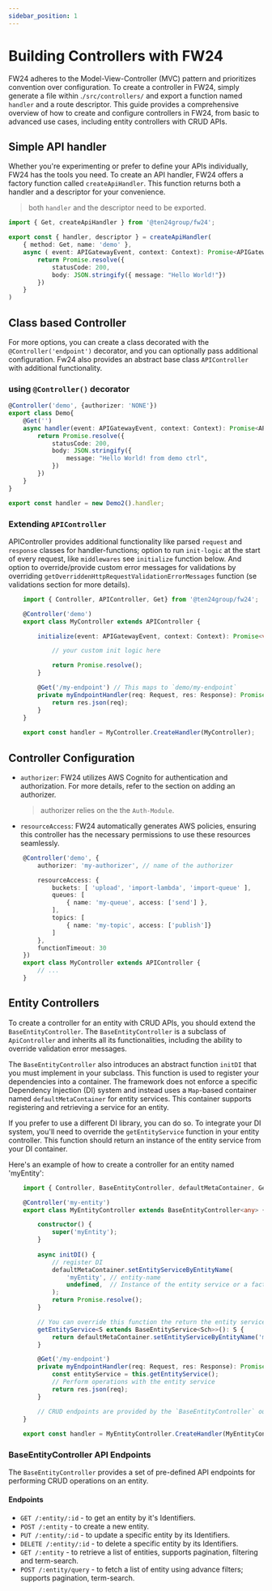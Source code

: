 ```yaml
---
sidebar_position: 1
---
```


# Building Controllers with FW24

FW24 adheres to the Model-View-Controller (MVC) pattern and prioritizes convention over configuration. To create a controller in FW24, simply generate a file within .`/src/controllers/` and export a function named `handler` and a route descriptor. This guide provides a comprehensive overview of how to create and configure controllers in FW24, from basic to advanced use cases, including entity controllers with CRUD APIs.

## Simple API handler

Whether you're experimenting or prefer to define your APIs individually, FW24 has the tools you need. To create an API handler, FW24 offers a factory function called `createApiHandler`. This function returns both a handler and a descriptor for your convenience.
> both `handler` and the descriptor need to be exported.

```ts
import { Get, createApiHandler } from '@ten24group/fw24';

export const { handler, descriptor } = createApiHandler(
    { method: Get, name: 'demo' },
    async ( event: APIGatewayEvent, context: Context): Promise<APIGatewayProxyResult> => {
        return Promise.resolve({
            statusCode: 200,
            body: JSON.stringify({ message: "Hello World!"})
        })
    }
)
```  

## Class based Controller

For more options, you can create a class decorated with the `@Controller('endpoint')` decorator, and you can optionally pass additional configuration. Fw24 also provides an abstract base class `APIController` with additional functionality.

### using `@Controller()` decorator

```ts
@Controller('demo', {authorizer: 'NONE'})
export class Demo{
    @Get('')
    async handler(event: APIGatewayEvent, context: Context): Promise<APIGatewayProxyResult> {
        return Promise.resolve({
            statusCode: 200,
            body: JSON.stringify({
                message: "Hello World! from demo ctrl",
            })
        })
    }
}

export const handler = new Demo2().handler;

```

### Extending `APIController`

APIController provides additional functionality like parsed `request` and `response` classes for handler-functions; option to run `init-logic` at the start of every request, like `middlewares` see `initialize` function below. And option to override/provide custom error messages for validations by overriding `getOverriddenHttpRequestValidationErrorMessages` function (se validations section for more details).

```ts
    import { Controller, APIController, Get} from '@ten24group/fw24';

    @Controller('demo')
    export class MyController extends APIController {

        initialize(event: APIGatewayEvent, context: Context): Promise<void> {

            // your custom init logic here

            return Promise.resolve();
        }

        @Get('/my-endpoint') // This maps to `demo/my-endpoint`
        private myEndpointHandler(req: Request, res: Response): Promise<Response>{
            return res.json(req);
        }
    }
    
    export const handler = MyController.CreateHandler(MyController);
```

## Controller Configuration

- `authorizer`: FW24 utilizes AWS Cognito for authentication and authorization. For more details, refer to the section on adding an authorizer.
  > authorizer relies on the the `Auth-Module`.
- `resourceAccess`: FW24 automatically generates AWS policies, ensuring this controller has the necessary permissions to use these resources seamlessly.

```ts
    @Controller('demo', {
        authorizer: 'my-authorizer', // name of the authorizer 

        resourceAccess: {
            buckets: [ 'upload', 'import-lambda', 'import-queue' ],
            queues: [
                { name: 'my-queue', access: ['send'] },
            ],
            topics: [
                { name: 'my-topic', access: ['publish']}
            ]
        },
        functionTimeout: 30
    })
    export class MyController extends APIController {
        // ...
    }
```

## Entity Controllers

To create a controller for an entity with CRUD APIs, you should extend the `BaseEntityController`. The `BaseEntityController` is a subclass of `ApiController` and inherits all its functionalities, including the ability to override validation error messages.

The `BaseEntityController` also introduces an abstract function `initDI` that you must implement in your subclass. This function is used to register your dependencies into a container. The framework does not enforce a specific Dependency Injection (DI) system and instead uses a `Map`-based container named `defaultMetaContainer` for entity services. This container supports registering and retrieving a service for an entity.

If you prefer to use a different DI library, you can do so. To integrate your DI system, you'll need to override the `getEntityService` function in your entity controller. This function should return an instance of the entity service from your DI container.

Here's an example of how to create a controller for an entity named 'myEntity':

```ts
    import { Controller, BaseEntityController, defaultMetaContainer, Get } from '@ten24group/fw24';

    @Controller('my-entity')
    export class MyEntityController extends BaseEntityController<any> {

        constructor() {
            super('myEntity');
        }
        
        async initDI() {
            // register DI
            defaultMetaContainer.setEntityServiceByEntityName(
                'myEntity', // entity-name
                undefined,  // Instance of the entity service or a factory function returning an instance
            );
            return Promise.resolve();
        }

        // You can override this function the return the entity service from your DI-container
        getEntityService<S extends BaseEntityService<Sch>>(): S {
            return defaultMetaContainer.setEntityServiceByEntityName('myEntity');
        }

        @Get('/my-endpoint')
        private myEndpointHandler(req: Request, res: Response): Promise<Response>{
            const entityService = this.getEntityService();
            // Perform operations with the entity service
            return res.json(req);
        }

        // CRUD endpoints are provided by the `BaseEntityController` out of the box.
    }
    
    export const handler = MyEntityController.CreateHandler(MyEntityController);
```

### BaseEntityController API Endpoints

The `BaseEntityController` provides a set of pre-defined API endpoints for performing CRUD operations on an entity.

#### Endpoints

- `GET /:entity/:id` - to get an entity by it's Identifiers.
- `POST /:entity` - to create a new entity.
- `PUT /:entity/:id` - to update a specific entity by its Identifiers.
- `DELETE /:entity/:id` - to delete a specific entity by its Identifiers.
- `GET /:entity`  - to retrieve a list of entities, supports pagination, filtering and term-search.
- `POST /:entity/query` - to fetch a list of entity using advance filters; supports pagination, term-search.
